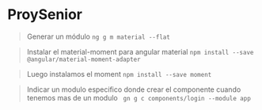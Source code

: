 # ProySenior

> Generar un módulo `ng g m material --flat`

> Instalar el material-moment para angular material `npm install --save @angular/material-moment-adapter`

> Luego instalamos el moment `npm install --save moment`

> Indicar un modulo especifico donde crear el componente cuando tenemos mas de un modulo ` gn g c components/login --module app`
